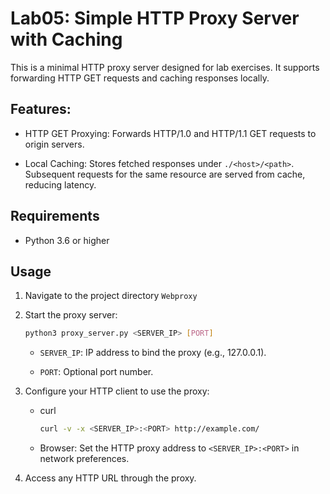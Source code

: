 # Lab05: Simple HTTP Proxy Server with Caching

This is a minimal HTTP proxy server designed for lab exercises. It supports forwarding HTTP GET requests and caching responses locally.

## Features:
- HTTP GET Proxying: Forwards HTTP/1.0 and HTTP/1.1 GET requests to origin servers.

- Local Caching: Stores fetched responses under `./<host>/<path>`. Subsequent requests for the same resource are served from cache, reducing latency.

## Requirements

- Python 3.6 or higher

## Usage

1. Navigate to the project directory `Webproxy`

2. Start the proxy server:
    ```bash
    python3 proxy_server.py <SERVER_IP> [PORT]
    ```

    - `SERVER_IP`: IP address to bind the proxy (e.g., 127.0.0.1).

    - `PORT`: Optional port number.

3. Configure your HTTP client to use the proxy:
    - curl 

        ```bash
        curl -v -x <SERVER_IP>:<PORT> http://example.com/
        ```
    - Browser: Set the HTTP proxy address to `<SERVER_IP>:<PORT>` in network preferences.

4. Access any HTTP URL through the proxy.